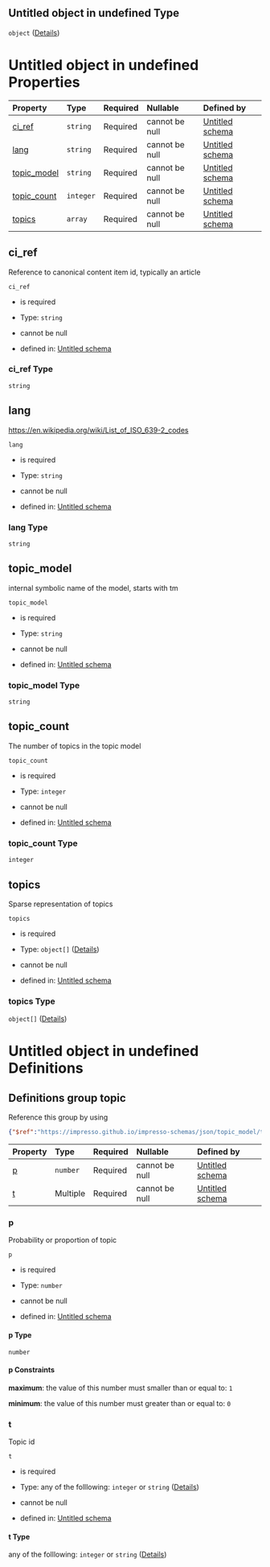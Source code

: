## Untitled object in undefined Type

`object` ([Details](topic_assignment.md))

# Untitled object in undefined Properties

| Property                    | Type      | Required | Nullable       | Defined by                                                                                                                                                                        |
| :-------------------------- | :-------- | :------- | :------------- | :-------------------------------------------------------------------------------------------------------------------------------------------------------------------------------- |
| [ci_ref](#ci_ref)           | `string`  | Required | cannot be null | [Untitled schema](topic_assignment-properties-ci_ref.md "https://impresso.github.io/impresso-schemas/json/topic_model/topic_assignment.schema.json#/properties/ci_ref")           |
| [lang](#lang)               | `string`  | Required | cannot be null | [Untitled schema](topic_assignment-properties-lang.md "https://impresso.github.io/impresso-schemas/json/topic_model/topic_assignment.schema.json#/properties/lang")               |
| [topic_model](#topic_model) | `string`  | Required | cannot be null | [Untitled schema](topic_assignment-properties-topic_model.md "https://impresso.github.io/impresso-schemas/json/topic_model/topic_assignment.schema.json#/properties/topic_model") |
| [topic_count](#topic_count) | `integer` | Required | cannot be null | [Untitled schema](topic_assignment-properties-topic_count.md "https://impresso.github.io/impresso-schemas/json/topic_model/topic_assignment.schema.json#/properties/topic_count") |
| [topics](#topics)           | `array`   | Required | cannot be null | [Untitled schema](topic_assignment-properties-topics.md "https://impresso.github.io/impresso-schemas/json/topic_model/topic_assignment.schema.json#/properties/topics")           |

## ci_ref

Reference to canonical content item id, typically an article

`ci_ref`

*   is required

*   Type: `string`

*   cannot be null

*   defined in: [Untitled schema](topic_assignment-properties-ci_ref.md "https://impresso.github.io/impresso-schemas/json/topic_model/topic_assignment.schema.json#/properties/ci_ref")

### ci_ref Type

`string`

## lang

<https://en.wikipedia.org/wiki/List_of_ISO_639-2_codes>

`lang`

*   is required

*   Type: `string`

*   cannot be null

*   defined in: [Untitled schema](topic_assignment-properties-lang.md "https://impresso.github.io/impresso-schemas/json/topic_model/topic_assignment.schema.json#/properties/lang")

### lang Type

`string`

## topic_model

internal symbolic name of the model, starts with tm

`topic_model`

*   is required

*   Type: `string`

*   cannot be null

*   defined in: [Untitled schema](topic_assignment-properties-topic_model.md "https://impresso.github.io/impresso-schemas/json/topic_model/topic_assignment.schema.json#/properties/topic_model")

### topic_model Type

`string`

## topic_count

The number of topics in the topic model

`topic_count`

*   is required

*   Type: `integer`

*   cannot be null

*   defined in: [Untitled schema](topic_assignment-properties-topic_count.md "https://impresso.github.io/impresso-schemas/json/topic_model/topic_assignment.schema.json#/properties/topic_count")

### topic_count Type

`integer`

## topics

Sparse representation of topics

`topics`

*   is required

*   Type: `object[]` ([Details](topic_assignment-properties-topics-items.md))

*   cannot be null

*   defined in: [Untitled schema](topic_assignment-properties-topics.md "https://impresso.github.io/impresso-schemas/json/topic_model/topic_assignment.schema.json#/properties/topics")

### topics Type

`object[]` ([Details](topic_assignment-properties-topics-items.md))

# Untitled object in undefined Definitions

## Definitions group topic

Reference this group by using

```json
{"$ref":"https://impresso.github.io/impresso-schemas/json/topic_model/topic_assignment.schema.json#/definitions/topic"}
```

| Property | Type     | Required | Nullable       | Defined by                                                                                                                                                                                        |
| :------- | :------- | :------- | :------------- | :------------------------------------------------------------------------------------------------------------------------------------------------------------------------------------------------ |
| [p](#p)  | `number` | Required | cannot be null | [Untitled schema](topic_assignment-definitions-topic-properties-p.md "https://impresso.github.io/impresso-schemas/json/topic_model/topic_assignment.schema.json#/definitions/topic/properties/p") |
| [t](#t)  | Multiple | Required | cannot be null | [Untitled schema](topic_assignment-definitions-topic-properties-t.md "https://impresso.github.io/impresso-schemas/json/topic_model/topic_assignment.schema.json#/definitions/topic/properties/t") |

### p

Probability or proportion of topic

`p`

*   is required

*   Type: `number`

*   cannot be null

*   defined in: [Untitled schema](topic_assignment-definitions-topic-properties-p.md "https://impresso.github.io/impresso-schemas/json/topic_model/topic_assignment.schema.json#/definitions/topic/properties/p")

#### p Type

`number`

#### p Constraints

**maximum**: the value of this number must smaller than or equal to: `1`

**minimum**: the value of this number must greater than or equal to: `0`

### t

Topic id

`t`

*   is required

*   Type: any of the folllowing: `integer` or `string` ([Details](topic_assignment-definitions-topic-properties-t.md))

*   cannot be null

*   defined in: [Untitled schema](topic_assignment-definitions-topic-properties-t.md "https://impresso.github.io/impresso-schemas/json/topic_model/topic_assignment.schema.json#/definitions/topic/properties/t")

#### t Type

any of the folllowing: `integer` or `string` ([Details](topic_assignment-definitions-topic-properties-t.md))
